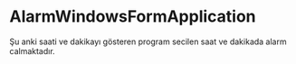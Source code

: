 # AlarmWindowsFormApplication
Şu anki saati ve dakikayı gösteren program secilen saat ve dakikada alarm calmaktadır.
